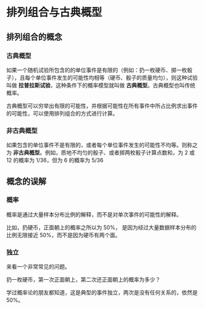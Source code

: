 # 排列组合与古典概型

## 排列组合的概念

### 古典概型

如果一个随机试验所包含的的单位事件是有限的（例如：扔一枚硬币、掷一枚骰子），且每个单位事件发生的可能性均相等（硬币、骰子的质量均匀），则这种试验叫做 **拉普拉斯试验**，这种条件下的概率模型就叫做 **古典概型**。古典概型也叫传统概率。

古典概型可以穷举出有限的可能性，并根据可能性在所有事件中所占比例求出事件的可能性，可以使用排列组合的方式进行计算。

### 非古典概型

如果包含的单位事件不是有限的，或者每个单位事件发生的可能性不均等。则称之为 **非古典概型**。例如，质地不均匀的骰子、或者掷两枚骰子计算点数和，为 2 或 12 的概率为 1/36，但为 6 的概率为 5/36

## 概念的误解

### 概率

概率是通过大量样本分布比例的解释，而不是对单次事件的可能性的解释。

比如，扔硬币，正面朝上的概率之所以为 50%， 是因为经过大量数据样本分布的比例无限接近 50%，而不是因为硬币有两个面。

### 独立

来看一个非常常见的问题。

扔一枚硬币，第一次正面朝上，第二次还正面朝上的概率为多少？

学过概率论的朋友都知道，这是典型的事件独立，两次是没有任何关系的，依然是 50%。
